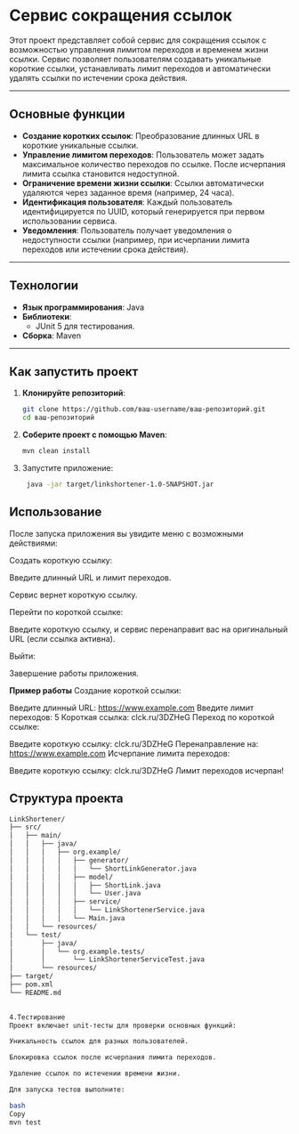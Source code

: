 # Сервис сокращения ссылок

Этот проект представляет собой сервис для сокращения ссылок с возможностью управления лимитом переходов и временем жизни ссылки. Сервис позволяет пользователям создавать уникальные короткие ссылки, устанавливать лимит переходов и автоматически удалять ссылки по истечении срока действия.

---

## Основные функции

- **Создание коротких ссылок**: Преобразование длинных URL в короткие уникальные ссылки.
- **Управление лимитом переходов**: Пользователь может задать максимальное количество переходов по ссылке. После исчерпания лимита ссылка становится недоступной.
- **Ограничение времени жизни ссылки**: Ссылки автоматически удаляются через заданное время (например, 24 часа).
- **Идентификация пользователя**: Каждый пользователь идентифицируется по UUID, который генерируется при первом использовании сервиса.
- **Уведомления**: Пользователь получает уведомления о недоступности ссылки (например, при исчерпании лимита переходов или истечении срока действия).

---

## Технологии

- **Язык программирования**: Java
- **Библиотеки**:
  - JUnit 5 для тестирования.
- **Сборка**: Maven

---

## Как запустить проект

1. **Клонируйте репозиторий**:
   ```bash
   git clone https://github.com/ваш-username/ваш-репозиторий.git
   cd ваш-репозиторий


2. **Соберите проект с помощью Maven**:
   ```bash
   mvn clean install
3. Запустите приложение:
   ```bash
    java -jar target/linkshortener-1.0-SNAPSHOT.jar

## Использование
После запуска приложения вы увидите меню с возможными действиями:

Создать короткую ссылку:

Введите длинный URL и лимит переходов.

Сервис вернет короткую ссылку.

Перейти по короткой ссылке:

Введите короткую ссылку, и сервис перенаправит вас на оригинальный URL (если ссылка активна).

Выйти:

Завершение работы приложения.

**Пример работы**
Создание короткой ссылки:

Введите длинный URL: https://www.example.com
Введите лимит переходов: 5
Короткая ссылка: clck.ru/3DZHeG
Переход по короткой ссылке:


Введите короткую ссылку: clck.ru/3DZHeG
Перенаправление на: https://www.example.com
Исчерпание лимита переходов:


Введите короткую ссылку: clck.ru/3DZHeG
Лимит переходов исчерпан!

## Структура проекта
   ```bash
LinkShortener/
├── src/
│   ├── main/
│   │   ├── java/
│   │   │   ├── org.example/
│   │   │   │   ├── generator/
│   │   │   │   │   └── ShortLinkGenerator.java
│   │   │   │   ├── model/
│   │   │   │   │   ├── ShortLink.java
│   │   │   │   │   └── User.java
│   │   │   │   ├── service/
│   │   │   │   │   └── LinkShortenerService.java
│   │   │   │   └── Main.java
│   │   └── resources/
│   └── test/
│       ├── java/
│       │   └── org.example.tests/
│       │       └── LinkShortenerServiceTest.java
│       └── resources/
├── target/
├── pom.xml
└── README.md
      

4.Тестирование
Проект включает unit-тесты для проверки основных функций:

Уникальность ссылок для разных пользователей.

Блокировка ссылок после исчерпания лимита переходов.

Удаление ссылок по истечении времени жизни.

Для запуска тестов выполните:

bash
Copy
mvn test


